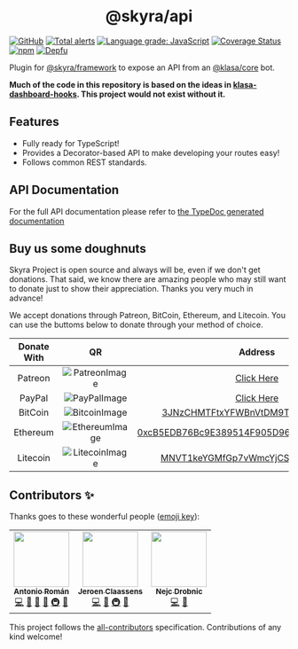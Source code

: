 <div style="text-align:center;"><h1>@skyra/api</h1></div>

[![GitHub](https://img.shields.io/github/license/skyra-project/api)](https://github.com/skyra-project/api/blob/main/LICENSE.md)
[![Total alerts](https://img.shields.io/lgtm/alerts/g/skyra-project/api.svg?logo=lgtm&logoWidth=18)](https://lgtm.com/projects/g/skyra-project/api/alerts/)
[![Language grade: JavaScript](https://img.shields.io/lgtm/grade/javascript/g/skyra-project/api.svg?logo=lgtm&logoWidth=18)](https://lgtm.com/projects/g/skyra-project/api/context:javascript)
[![Coverage Status](https://coveralls.io/repos/github/skyra-project/api/badge.svg?branch=main)](https://coveralls.io/github/skyra-project/api?branch=main)
[![npm](https://img.shields.io/npm/v/@skyra/api?color=crimson&label=TypeScript%20version&logo=npm&style=flat-square)](https://www.npmjs.com/package/@skyra/api)
[![Depfu](https://badges.depfu.com/badges/e743bcfd1ca85cfd176b0065fd3b307a/count.svg)](https://depfu.com/github/skyra-project/api?project_id=14148)

Plugin for [@skyra/framework] to expose an API from an [@klasa/core] bot.

**Much of the code in this repository is based on the ideas in [klasa-dashboard-hooks]. This project would not exist without it.**

## Features

- Fully ready for TypeScript!
- Provides a Decorator-based API to make developing your routes easy!
- Follows common REST standards.

## API Documentation

For the full API documentation please refer to [the TypeDoc generated documentation](https://skyra-project.github.io/api)

## Buy us some doughnuts

Skyra Project is open source and always will be, even if we don't get donations. That said, we know there are amazing people who
may still want to donate just to show their appreciation. Thanks you very much in advance!

We accept donations through Patreon, BitCoin, Ethereum, and Litecoin. You can use the buttoms below to donate through your method of choice.

| Donate With |         QR         |                                                                  Address                                                                  |
| :---------: | :----------------: | :---------------------------------------------------------------------------------------------------------------------------------------: |
|   Patreon   | ![PatreonImage][]  |                                               [Click Here](https://www.patreon.com/kyranet)                                               |
|   PayPal    |  ![PayPalImage][]  |                     [Click Here](https://www.paypal.com/cgi-bin/webscr?cmd=_s-xclick&hosted_button_id=CET28NRZTDQ8L)                      |
|   BitCoin   | ![BitcoinImage][]  |         [3JNzCHMTFtxYFWBnVtDM9Tt34zFbKvdwco](bitcoin:3JNzCHMTFtxYFWBnVtDM9Tt34zFbKvdwco?amount=0.01&label=Skyra%20Discord%20Bot)          |
|  Ethereum   | ![EthereumImage][] | [0xcB5EDB76Bc9E389514F905D9680589004C00190c](ethereum:0xcB5EDB76Bc9E389514F905D9680589004C00190c?amount=0.01&label=Skyra%20Discord%20Bot) |
|  Litecoin   | ![LitecoinImage][] |         [MNVT1keYGMfGp7vWmcYjCS8ntU8LNvjnqM](litecoin:MNVT1keYGMfGp7vWmcYjCS8ntU8LNvjnqM?amount=0.01&label=Skyra%20Discord%20Bot)         |

## Contributors ✨

Thanks goes to these wonderful people ([emoji key](https://allcontributors.org/docs/en/emoji-key)):

<!-- ALL-CONTRIBUTORS-LIST:START - Do not remove or modify this section -->
<!-- prettier-ignore-start -->
<!-- markdownlint-disable -->
<table>
  <tr>
    <td align="center"><a href="https://github.com/kyranet"><img src="https://avatars0.githubusercontent.com/u/24852502?v=4" width="100px;" alt=""/><br /><sub><b>Antonio Román</b></sub></a><br /><a href="https://github.com/skyra-project/api/commits?author=kyranet" title="Code">💻</a> <a href="https://github.com/skyra-project/api/commits?author=kyranet" title="Documentation">📖</a> <a href="#design-kyranet" title="Design">🎨</a> <a href="#ideas-kyranet" title="Ideas, Planning, & Feedback">🤔</a> <a href="#infra-kyranet" title="Infrastructure (Hosting, Build-Tools, etc)">🚇</a> <a href="#projectManagement-kyranet" title="Project Management">📆</a></td>
    <td align="center"><a href="https://favware.tech/"><img src="https://avatars3.githubusercontent.com/u/4019718?v=4" width="100px;" alt=""/><br /><sub><b>Jeroen Claassens</b></sub></a><br /><a href="https://github.com/skyra-project/api/commits?author=Favna" title="Code">💻</a> <a href="https://github.com/skyra-project/api/commits?author=Favna" title="Documentation">📖</a> <a href="#infra-Favna" title="Infrastructure (Hosting, Build-Tools, etc)">🚇</a> <a href="#projectManagement-Favna" title="Project Management">📆</a></td>
    <td align="center"><a href="https://quantumlytangled.com"><img src="https://avatars1.githubusercontent.com/u/7919610?v=4" width="100px;" alt=""/><br /><sub><b>Nejc Drobnic</b></sub></a><br /><a href="https://github.com/skyra-project/api/commits?author=QuantumlyTangled" title="Code">💻</a> <a href="https://github.com/skyra-project/api/commits?author=QuantumlyTangled" title="Documentation">📖</a></td>
  </tr>
</table>

<!-- markdownlint-enable -->
<!-- prettier-ignore-end -->
<!-- ALL-CONTRIBUTORS-LIST:END -->

This project follows the [all-contributors](https://github.com/all-contributors/all-contributors) specification. Contributions of any kind welcome!

[@klasa/core]: https://github.com/dirigeants/core
[@skyra/framework]: https://github.com/skyra-project/framework
[klasa-dashboard-hooks]: https://github.com/dirigeants/klasa-dashboard-hooks
[patreonimage]: https://cdn.skyra.pw/gh-assets/patreon.png
[paypalimage]: https://cdn.skyra.pw/gh-assets/paypal.png
[bitcoinimage]: https://cdn.skyra.pw/gh-assets/bitcoin.png
[ethereumimage]: https://cdn.skyra.pw/gh-assets/ethereum.png
[litecoinimage]: https://cdn.skyra.pw/gh-assets/litecoin.png
